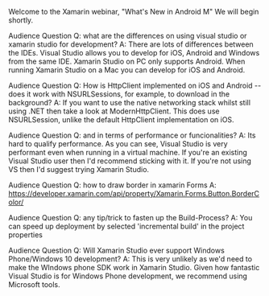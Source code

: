 Welcome to the Xamarin webinar, "What's New in Android M" We will begin shortly.

Audience Question
Q: what are the differences on using visual studio or xamarin studio 
for development?
A: There are lots of differences between the IDEs. Visual Studio allows you to develop for iOS, Android and Windows from the same IDE. Xamarin Studio on PC only supports Android. When running Xamarin Studio on a Mac you can develop for iOS and Android.

Audience Question
Q: How is HttpClient implemented on iOS and Android -- does it work with NSURLSessions, for example, to download in the background?
A: If you want to use the native networking stack whilst still using .NET then take a look at ModernHttpClient. This does use NSURLSession, unlike the default HttpClient implementation on iOS.

Audience Question
Q: and in terms of performance or funcionalities?
A: Its hard to qualify performance. As you can see, Visual Studio is very performant even when running in a virtual machine. If you're an existing Visual Studio user then I'd recommend sticking with it. If you're not using VS then I'd suggest trying Xamarin Studio.

Audience Question
Q: how to draw border in xamarin Forms
A: https://developer.xamarin.com/api/property/Xamarin.Forms.Button.BorderColor/

Audience Question
Q: any tip/trick to fasten up the Build-Process?
A: You can speed up deployment by selected 'incremental build' in the project properties

Audience Question
Q: Will Xamarin Studio ever support Windows Phone/Windows 10 development?
A: This is very unlikely as we'd need to make the WIndows phone SDK work in Xamarin Studio. Given how fantastic Visual Studio is for Windows Phone development, we recommend using Microsoft tools.